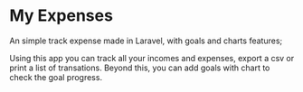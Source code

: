 # My Expenses

An simple track expense made in Laravel, with goals and charts features;

Using this app you can track all your incomes and expenses, export a csv or print a list of transations. Beyond this, you can add goals with chart to check the goal progress.
